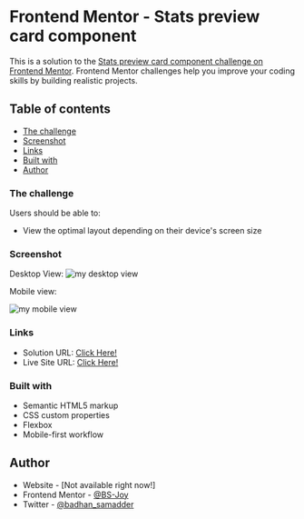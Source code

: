 # Frontend Mentor - Stats preview card component

This is a solution to the [Stats preview card component challenge on Frontend Mentor](https://www.frontendmentor.io/challenges/stats-preview-card-component-8JqbgoU62). Frontend Mentor challenges help you improve your coding skills by building realistic projects. 

## Table of contents

  - [The challenge](#the-challenge)
  - [Screenshot](#screenshot)
  - [Links](#links)
  - [Built with](#built-with)
- [Author](#author)

### The challenge

Users should be able to:

- View the optimal layout depending on their device's screen size

### Screenshot
Desktop View:
![my desktop view](https://user-images.githubusercontent.com/65918163/147752425-ff777d60-bf1a-49fb-ab12-2c88ca884559.png)

Mobile view:

![my mobile view](https://user-images.githubusercontent.com/65918163/147753010-2400a55f-bb72-40d7-be2c-fe072b8bd4d5.png)

### Links

- Solution URL: [Click Here!](https://github.com/BS-Joy/frontendmentor-state-preview-card)
- Live Site URL: [Click Here!](https://bs-joy.github.io/frontendmentor-state-preview-card/)

### Built with

- Semantic HTML5 markup
- CSS custom properties
- Flexbox
- Mobile-first workflow

## Author

- Website - [Not available right now!]
- Frontend Mentor - [@BS-Joy](https://www.frontendmentor.io/profile/BS-Joy)
- Twitter - [@badhan_samadder](https://twitter.com/badhan_samadder)
